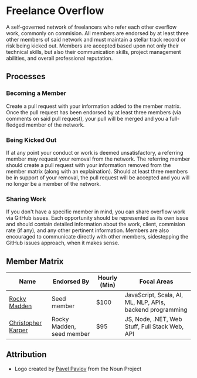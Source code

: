 # Freelance Overflow
A self-governed network of freelancers who refer each other overflow work, commonly on commision. All members are endorsed by at least three other members of said network and must maintain a stellar track record or risk being kicked out. Members are accepted based upon not only their technical skills, but also their communication skills, project management abilities, and overall professional reputation.

## Processes
### Becoming a Member
Create a pull request with your information added to the member matrix. Once the pull request has been endorsed by at least three members (via comments on said pull request), your pull will be merged and you a full-fledged member of the network.

### Being Kicked Out
If at any point your conduct or work is deemed unsatisfactory, a referring member may request your removal from the network. The referring member should create a pull request with your information removed from the member matrix (along with an explaination). Should at least three members be in support of your removal, the pull request will be accepted and you will no longer be a member of the network.

### Sharing Work
If you don't have a specific member in mind, you can share overflow work via GitHub issues. Each opportunity should be represented as its own issue and should contain detailed information about the work, client, commision rate (if any), and any other pertinent information. Members are also encouraged to communicate directly with other members, sidestepping the GitHub issues approach, when it makes sense.

## Member Matrix
| Name                                             | Endorsed By               | Hourly (Min) | Focal Areas
| ------------------------------------------------ | ------------------------- | ------------ | -----------
| [Rocky Madden](https://github.com/rockymadden)   | Seed member               | $100         | JavaScript, Scala, AI, ML, NLP, APIs, backend programming
| [Christopher Karper](https://github.com/CKarper) | Rocky Madden, seed member | $95          | JS, Node, .NET, Web Stuff, Full Stack Web, API

## Attribution
* Logo created by [Pavel Pavlov](http://thenounproject.com/zka11/) from the Noun Project
